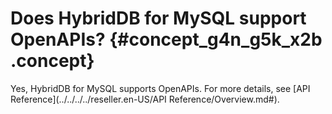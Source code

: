 # Does HybridDB for MySQL support OpenAPIs? {#concept_g4n_g5k_x2b .concept}

Yes, HybridDB for MySQL supports OpenAPIs. For more details, see [API Reference](../../../../reseller.en-US/API Reference/Overview.md#).

